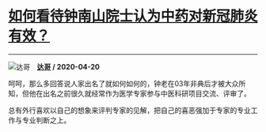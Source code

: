 # [如何看待钟南山院士认为中药对新冠肺炎有效？](https://www.zhihu.com/answer/1167200375)

--------------------------------------------------------------------

![达哥](https://pic2.zhimg.com/v2-1e83b51d7b30e878e49e3ce31b44dc6d.jpg?source=1940ef5c "达哥")&emsp;**[达哥](https://www.zhihu.com/people/da-ge-62-49) / 2020-04-20**

呵呵，那么多回答说人家出名了就如何如何的，钟老在03年非典后才被大众所知，但他在出名之前很久就经常作为医学专家参与中医科研项目交流、评审了。

总有外行喜欢以自己的想象来评判专家的见解，把自己的喜恶强加于专家的专业工作与专业判断之上。

